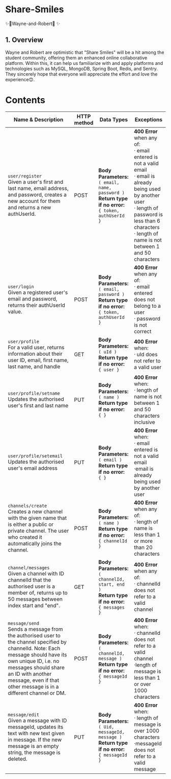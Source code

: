 # Share-Smiles

✨🥜Wayne-and-Robert🥜 ✨

## 1. Overview
Wayne and Robert are optimistic that "Share Smiles" will be a hit among the student community, offering them an enhanced online collaborative platform. Within this, it can help us familiarize with and apply platforms and technologies such as MySQL, MongoDB, Spring Boot, Redis, and Sentry. They sincerely hope that everyone will appreciate the effort and love the experience😊.

# Contents

| Name & Description   | HTTP method | Data Types                                           | Exceptions                                                   |
|----------------------|-------------|------------------------------------------------------|--------------------------------------------------------------|
| `user/register`<br>Given a user's first and last name, email address, and password, creates a new account for them and returns a new authUserId.        | POST        | **Body Parameters:**<br>`( email, name, password )`<br>**Return type if no error:**<br>`{ token, authUserId }` | **400 Error** when any of:<br>· email entered is not a valid email<br>· email is already being used by another user<br>· length of password is less than 6 characters<br>· length of name is not between 1 and 50 characters 
| `user/login`<br>Given a registered user's email and password, returns their authUserId value.        | POST        | **Body Parameters:**<br>`( email, password )`<br>**Return type if no error:**<br>`{ token, authUserId }` | **400 Error** when any of:<br>· email entered does not belong to a user<br>· password is not correct
| `user/profile`<br>For a valid user, returns information about their user ID, email, first name, last name, and handle       | GET        | **Body Parameters:**<br>`( uId )`<br>**Return type if no error:**<br>`{ user }` | **400 Error** when:<br>· uId does not refer to a valid user
| `user/profile/setname`<br>Updates the authorised user's first and last name       | PUT         | **Body Parameters:**<br>`( name )`<br>**Return type if no error:**<br>`{ }` | **400 Error** when:<br>· length of name is not between 1 and 50 characters inclusive
| `user/profile/setemail`<br>Updates the authorised user's email address       | PUT         | **Body Parameters:**<br>`( email )`<br>**Return type if no error:**<br>`{ }` | **400 Error** when:<br>· email entered is not a valid email<br>·email is already being used by another user
| `channels/create`<br>Creates a new channel with the given name that is either a public or private channel. The user who created it automatically joins the channel.        | POST        | **Body Parameters:**<br>`( name )`<br>**Return type if no error:**<br>`{ channelId }` | **400 Error** when any of:<br>· length of name is less than 1 or more than 20 characters
| `channel/messages`<br>Given a channel with ID channelId that the authorised user is a member of, returns up to 50 messages between index start and "end".       | GET        | **Body Parameters:**<br>`( channelId, start, end )`<br>**Return type if no error:**<br>`{ messages }` | **400 Error** when any of:<br>· channelId does not refer to a valid channel
| `message/send`<br>Sends a message from the authorised user to the channel specified by channelId. Note: Each message should have its own unique ID, i.e. no messages should share an ID with another message, even if that other message is in a different channel or DM.       | POST        | **Body Parameters:**<br>`( channelId, message )`<br>**Return type if no error:**<br>`{ messageId }` | **400 Error** when:<br>· channelId does not refer to a valid channel<br>·length of message is less than 1 or over 1000 characters
| `message/edit`<br>Given a message with ID messageId, updates its text with new text given in message. If the new message is an empty string, the message is deleted.       | PUT        | **Body Parameters:**<br>`( Uid, messageId, message )`<br>**Return type if no error:**<br>`{ messageId }` | **400 Error** when:<br>· length of message is over 1000 characters<br>·messageId does not refer to a valid message | **403 Error** when: <br>message was not sent by this user
